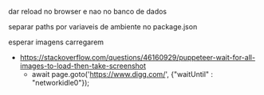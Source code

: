 dar reload no browser e nao no banco de dados

separar paths por variaveis de ambiente no package.json


esperar imagens carregarem
  - https://stackoverflow.com/questions/46160929/puppeteer-wait-for-all-images-to-load-then-take-screenshot
    - await page.goto('https://www.digg.com/', {"waitUntil" : "networkidle0"});